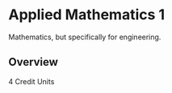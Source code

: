# Applied Mathematics 1

Mathematics, but specifically for engineering.

## Overview

4 Credit Units
